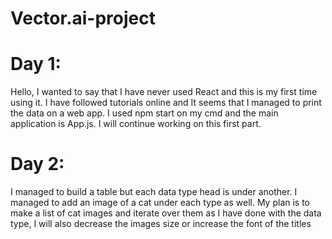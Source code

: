 # Vector.ai-project

# Day 1:

Hello, I wanted to say that I have never used React and this is my first time using it. I have followed tutorials online and It seems that I managed to print the data on a web app. I used npm start on my cmd and the main application is App.js. I will continue working on this first part.

# Day 2:

I managed to build a table but each data type head is under another. I managed to add an image of a cat under each type as well. My plan is to make a list of cat images and iterate over them as I have done with the data type, I will also decrease the images size or increase the font of the titles
